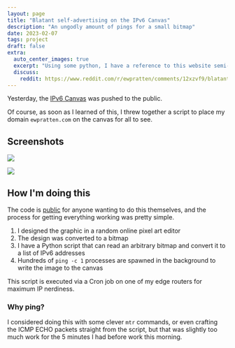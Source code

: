 ```yaml
---
layout: page
title: "Blatant self-advertising on the IPv6 Canvas" 
description: "An ungodly amount of pings for a small bitmap"
date: 2023-02-07
tags: project
draft: false
extra:
  auto_center_images: true
  excerpt: "Using some python, I have a reference to this website semi-permanently implanted on the IPv6 Canvas"
  discuss:
    reddit: https://www.reddit.com/r/ewpratten/comments/12xzvf9/blatant_selfadvertising_on_the_ipv6_canvas/
---
```


Yesterday, the [IPv6 Canvas](https://blog.tugzrida.xyz/2023/02/06/introducing-the-ipv6-canvas/) was pushed to the public.

Of course, as soon as I learned of this, I threw together a script to place my domain `ewpratten.com` on the canvas for all to see.

## Screenshots

![](/images/posts/ipv6-canvas/v6_canvas_1.png)

![](/images/posts/ipv6-canvas/v6_canvas_2.png)

## How I'm doing this

The code is [public](https://github.com/ewpratten/v6-canvas-writer) for anyone wanting to do this themselves, and the process for getting everything working was pretty simple.

1. I designed the graphic in a random online pixel art editor
2. The design was converted to a bitmap
3. I have a Python script that can read an arbitrary bitmap and convert it to a list of IPv6 addresses
4. Hundreds of `ping -c 1` processes are spawned in the background to write the image to the canvas
  
This script is executed via a Cron job on one of my edge routers for maximum IP nerdiness.

### Why ping?

I considered doing this with some clever `mtr` commands, or even crafting the ICMP ECHO packets straight from the script, but that was slightly too much work for the 5 minutes I had before work this morning.

